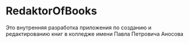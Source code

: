 # RedaktorOfBooks
Это внутренняя разработка приложения по созданию и редактированию книг в колледже имени Павла Петровича Аносова
